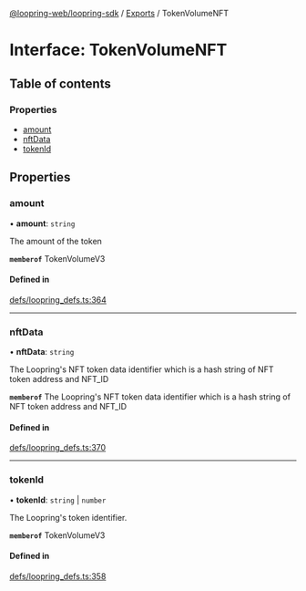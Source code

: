 [@loopring-web/loopring-sdk](../README.md) / [Exports](../modules.md) / TokenVolumeNFT

# Interface: TokenVolumeNFT

## Table of contents

### Properties

- [amount](TokenVolumeNFT.md#amount)
- [nftData](TokenVolumeNFT.md#nftdata)
- [tokenId](TokenVolumeNFT.md#tokenid)

## Properties

### amount

• **amount**: `string`

The amount of the token

**`memberof`** TokenVolumeV3

#### Defined in

[defs/loopring_defs.ts:364](https://github.com/Loopring/loopring_sdk/blob/a4b843d/src/defs/loopring_defs.ts#L364)

___

### nftData

• **nftData**: `string`

The Loopring's NFT token data identifier which is a hash string of NFT token address and NFT_ID

**`memberof`** The Loopring's NFT token data identifier which is a hash string of NFT token address and NFT_ID

#### Defined in

[defs/loopring_defs.ts:370](https://github.com/Loopring/loopring_sdk/blob/a4b843d/src/defs/loopring_defs.ts#L370)

___

### tokenId

• **tokenId**: `string` \| `number`

The Loopring\'s token identifier.

**`memberof`** TokenVolumeV3

#### Defined in

[defs/loopring_defs.ts:358](https://github.com/Loopring/loopring_sdk/blob/a4b843d/src/defs/loopring_defs.ts#L358)
